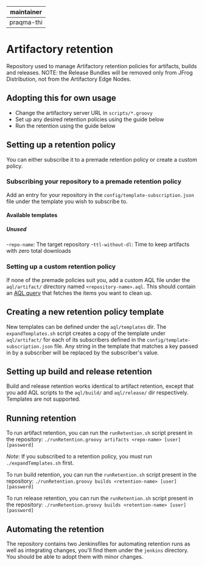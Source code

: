 | maintainer |
| ---------- |
| praqma-thi |

# Artifactory retention

Repository used to manage Artifactory retention policies for artifacts, builds and releases.
NOTE: the Release Bundles will be removed only from JFrog Distribution, not from the Artifactory Edge Nodes.

## Adopting this for own usage

* Change the artifactory server URL in `scripts/*.groovy`
* Set up any desired retention policies using the guide below
* Run the retention using the guide below

## Setting up a retention policy

You can either subscribe it to a premade retention policy or create a custom policy.

### Subscribing your repository to a premade retention policy

Add an entry for your repository in the `config/template-subscription.json` file under the template you wish to subscribe to.

#### Available templates

##### Unused

-`repo-name`: The target repository
-`ttl-without-dl`: Time to keep artifacts with zero total downloads

### Setting up a custom retention policy

If none of the premade policies suit you, add a custom AQL file under the `aql/artifact/` directory named `<repository-name>.aql`.
This should contain an [AQL query](https://www.jfrog.com/confluence/display/RTF/Artifactory+Query+Language) that fetches the items you want to clean up.

## Creating a new retention policy template

New templates can be defined under the `aql/templates` dir.
The `expandTemplates.sh` script creates a copy of the template under `aql/artifact/` for each of its subscribers defined in the `config/template-subscription.json` file. Any string in the template that matches a key passed in by a subscriber will be replaced by the subscriber's value.

## Setting up build and release retention

Build and release retention works identical to artifact retention, except that you add AQL scripts to the `aql/build/` and `aql/release/` dir respectively. Templates are not supported.

## Running retention

To run artifact retention, you can run the `runRetention.sh` script present in the repository:
`./runRetention.groovy artifacts <repo-name> [user] [password]`

*Note*: If you subscribed to a retention policy, you must run `./expandTemplates.sh` first.

To run build retention, you can run the `runRetention.sh` script present in the repository:
`./runRetention.groovy builds <retention-name> [user] [password]`

To run release retention, you can run the `runRetention.sh` script present in the repository:
`./runRetention.groovy builds <retention-name> [user] [password]`


## Automating the retention

The repository contains two Jenkinsfiles for automating retention runs as well as integrating changes, you'll find them under the `jenkins` directory. You should be able to adopt them with minor changes.
